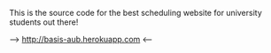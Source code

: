This is the source code for the best scheduling website for university students out there!

--> http://basis-aub.herokuapp.com <--
